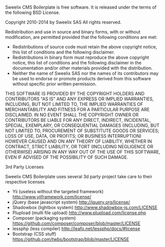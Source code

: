 Sweelix CMS Boilerplate is free software. It is released under the terms of the following BSD License.

Copyright 2010-2014 by Sweelix SAS
All rights reserved.

Redistribution and use in source and binary forms, with or without
modification, are permitted provided that the following conditions are met:

* Redistributions of source code must retain the above copyright notice, this
  list of conditions and the following disclaimer.
* Redistributions in binary form must reproduce the above copyright notice,
  this list of conditions and the following disclaimer in the documentation
  and/or other materials provided with the distribution.
* Neither the name of Sweelix SAS nor the names of its contributors may be used
  to endorse or promote products derived from this software without specific
  prior written permission.

THIS SOFTWARE IS PROVIDED BY THE COPYRIGHT HOLDERS AND CONTRIBUTORS "AS IS" AND
ANY EXPRESS OR IMPLIED WARRANTIES, INCLUDING, BUT NOT LIMITED TO, THE IMPLIED
WARRANTIES OF MERCHANTABILITY AND FITNESS FOR A PARTICULAR PURPOSE ARE
DISCLAIMED. IN NO EVENT SHALL THE COPYRIGHT OWNER OR CONTRIBUTORS BE LIABLE FOR
ANY DIRECT, INDIRECT, INCIDENTAL, SPECIAL, EXEMPLARY, OR CONSEQUENTIAL DAMAGES
(INCLUDING, BUT NOT LIMITED TO, PROCUREMENT OF SUBSTITUTE GOODS OR SERVICES;
LOSS OF USE, DATA, OR PROFITS; OR BUSINESS INTERRUPTION) HOWEVER CAUSED AND ON
ANY THEORY OF LIABILITY, WHETHER IN CONTRACT, STRICT LIABILITY, OR TORT
(INCLUDING NEGLIGENCE OR OTHERWISE) ARISING IN ANY WAY OUT OF THE USE OF THIS
SOFTWARE, EVEN IF ADVISED OF THE POSSIBILITY OF SUCH DAMAGE.

3rd Party Licenses

Sweelix CMS Boilerplate uses several 3d party project take care to their respective licenses
* Yii (useless without the targeted framework) http://www.yiiframework.com/license/
* jQuery (base javascript system) http://jquery.org/license/
* Shadowbox (lightbox system) http://www.shadowbox-js.com/LICENSE
* Plupload (multi file upload) http://www.plupload.com/license.php
* Composer (packaging system) https://github.com/composer/composer/blob/master/LICENSE
* lessphp (less compiler) http://leafo.net/lessphp/docs/#license
* Bootstrap (CSS stuff) https://github.com/twbs/bootstrap/blob/master/LICENSE

